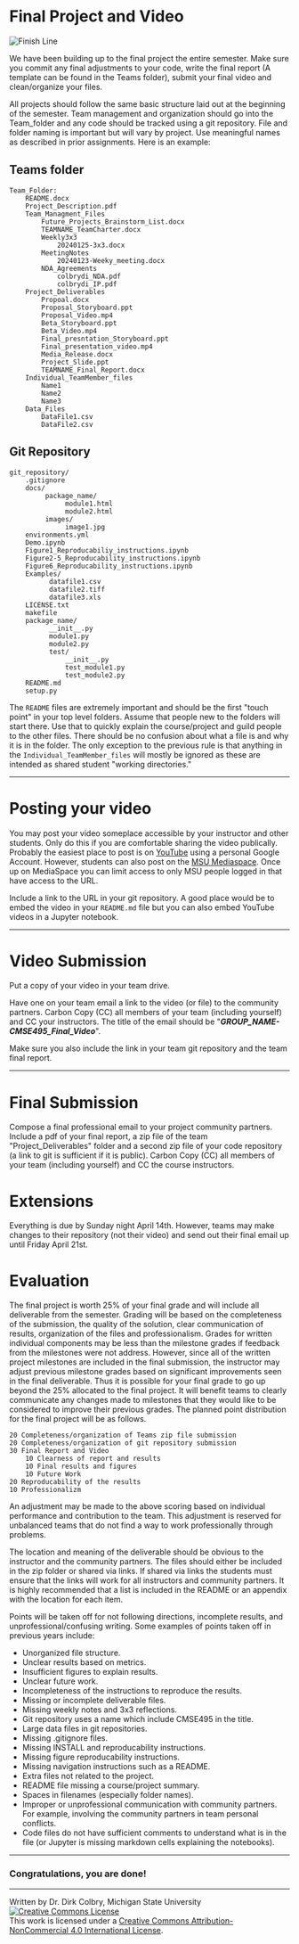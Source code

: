 # Final Project and Video

![Finish Line](https://cdn.pixabay.com/photo/2016/03/31/21/07/checkered-1296203__340.png)

We have been building up to the final project the entire semester.  Make sure you commit any final adjustments to your code, write the final report (A template can be found in the Teams folder), submit your final video and clean/organize your files. 

All projects should follow the same basic structure laid out at the beginning of the semester. Team management and organization should go into the Team_folder and any code should be tracked using a git repository. File and folder naming is important but will vary by project.  Use meaningful names as described in prior assignments. Here is an example:

## Teams folder

    Team_Folder:
        README.docx
        Project_Description.pdf
        Team_Managment_Files
            Future_Projects_Brainstorm_List.docx
            TEAMNAME_TeamCharter.docx
            Weekly3x3
                20240125-3x3.docx
            MeetingNotes
                20240123-Weeky_meeting.docx
            NDA_Agreements
                colbrydi_NDA.pdf
                colbrydi_IP.pdf
        Project_Deliverables
            Propoal.docx
            Proposal_Storyboard.ppt
            Proposal_Video.mp4
            Beta_Storyboard.ppt
            Beta_Video.mp4
            Final_presntation_Storyboard.ppt
            Final_presentation_video.mp4
            Media_Release.docx
            Project_Slide.ppt
            TEAMNAME_Final_Report.docx
        Individual_TeamMember_files
            Name1
            Name2
            Name3
        Data_Files
            DataFile1.csv
            DataFile2.csv

## Git Repository

    git_repository/
        .gitignore
        docs/
             package_name/
                  module1.html
                  module2.html
             images/
                  image1.jpg
        environments.yml
        Demo.ipynb
        Figure1_Reproducabiliy_instructions.ipynb
        Figure2-5_Reproducability_instructions.ipynb
        Figure6_Reproducability_instructions.ipynb
        Examples/
              datafile1.csv
              datafile2.tiff
              datafile3.xls
        LICENSE.txt
        makefile
        package_name/
              __init__.py
              module1.py
              module2.py
              test/
                  __init__.py
                  test_module1.py
                  test_module2.py
        README.md
        setup.py


The ```README``` files are extremely important and should be the first "touch point" in your top level folders. Assume that people new to the folders will start there.  Use that to quickly explain the course/project and guild people to the other files.  There should be no confusion about what a file is and why it is in the folder.  The only exception to the previous rule is that anything in the ```Individual_TeamMember_files``` will mostly be ignored as these are intended as shared student "working directories."

----

<a name="Posting_your_video"></a>

# Posting your video
You may post your video someplace accessible by your instructor and other students.  Only do this if you are comfortable sharing the video publically. Probably the easiest place to post is on [YouTube](http://youtube.com/) using a personal Google Account. However, students can also post on the [MSU Mediaspace](http://mediaspace.msu.edu/). Once up on MediaSpace you can limit access to only MSU people logged in that have access to the URL.  

Include a link to the URL in your git repository.  A good place would be to embed the video in your ```README.md``` file but you can also embed YouTube videos in a Jupyter notebook.

----
# Video Submission
Put a copy of your video in your team drive. 

Have one on your team email a link to the video (or file) to the community partners. Carbon Copy (CC) all members of your team (including yourself) and CC your instructors. The title of the email should be "**_GROUP_NAME-CMSE495_Final_Video_**".

Make sure you also include the link in your team git repository and the team final report. 

----

# Final Submission

Compose a final professional email to your project community partners. Include a pdf of your final report, a zip file of the team "Project_Deliverables" folder and a second zip file of your code repository (a link to git is sufficient if it is public).  Carbon Copy (CC) all members of your team (including yourself) and CC the course instructors.  

# Extensions

Everything is due by Sunday night April 14th.  However, teams may make changes to their repository (not their video) and send out their final email up until Friday April 21st. 

# Evaluation

The final project is worth 25\% of your final grade and will include all deliverable from the semester. Grading will be based on the completeness of the submission, the quality of the solution, clear communication of results, organization of the files and professionalism. Grades for written individual components may be less than the milestone grades if feedback from the milestones were not address. However, since all of the written project milestones are included in the final submission, the instructor may adjust previous milestone grades based on significant improvements seen in the final deliverable. Thus it is possible for your final grade to go up beyond the 25\% allocated to the final project.  It will benefit teams to clearly communicate any changes made to milestones that they would like to be considered to improve their previous grades.  The planned point distribution for the final project will be as follows.  

    20 Completeness/organization of Teams zip file submission
    20 Completeness/organization of git repository submission
    30 Final Report and Video
        10 Clearness of report and results
        10 Final results and figures
        10 Future Work
    20 Reproducability of the results
    10 Professionalizm

An adjustment may be made to the above scoring based on individual performance and contribution to the team.  This adjustment is reserved for unbalanced teams that do not find a way to work professionally through problems. 

The location and meaning of the deliverable should be obvious to the instructor and the community partners.  The files should either be included in the zip folder or shared via links.  If shared via links the students must ensure that the links will work for all instructors and community partners.  It is highly recommended that a list is included in the README or an appendix with the location for each item.

Points will be taken off for not following directions, incomplete results, and unprofessional/confusing writing.  Some examples of points taken off in previous years include:

* Unorganized file structure.
* Unclear results based on metrics.
* Insufficient figures to explain results.
* Unclear future work.
* Incompleteness of the instructions to reproduce the results.
* Missing or incomplete deliverable files.
* Missing weekly notes and 3x3 reflections.
* Git repository uses a name which include CMSE495 in the title.
* Large data files in git repositories.
* Missing .gitignore files.
* Missing INSTALL and reproducability instructions.
* Missing figure reproducability instructions.
* Missing navigation instructions such as a README.
* Extra files not related to the project. 
* README file missing a course/project summary.
* Spaces in filenames (especially folder names).
* Improper or unprofessional communication with community partners. For example, involving the community partners in team personal conflicts.
* Code files do not have sufficient comments to understand what is in the file (or Jupyter is missing markdown cells explaining the notebooks). 



-----

### Congratulations, you are done!

---

Written by Dr. Dirk Colbry, Michigan State University
<a rel="license" href="http://creativecommons.org/licenses/by-nc/4.0/"><img alt="Creative Commons License" style="border-width:0" src="https://i.creativecommons.org/l/by-nc/4.0/88x31.png" /></a><br />This work is licensed under a <a rel="license" href="http://creativecommons.org/licenses/by-nc/4.0/">Creative Commons Attribution-NonCommercial 4.0 International License</a>.
